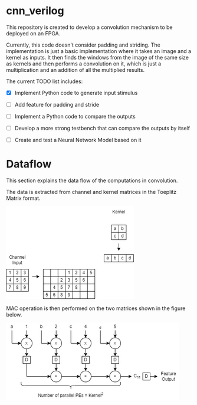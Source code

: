 # cnn_verilog

This repository is created to develop a convolution mechanism to be deployed on an FPGA.

Currently, this code doesn't consider padding and striding. The implementation is just a basic implementation where it takes an image and a kernel as inputs. It then finds the windows from the image of the same size as kernels and then performs a convolution on it, which is just a multiplication and an addition of all the multiplied results.

The current TODO list includes:
- [x] Implement Python code to generate input stimulus
- [ ] Add feature for padding and stride
- [ ] Implement a Python code to compare the outputs
- [ ] Develop a more strong testbench that can compare the outputs by itself
- [ ] Create and test a Neural Network Model based on it


# Dataflow

This section explains the data flow of the computations in convolution.

The data is extracted from channel and kernel matrices in the Toeplitz Matrix format.

![MAC_OPS](./docs/architecture.jpg)

MAC operation is then performed on the two matrices shown in the figure below.

![MAC_OPS](./docs/convolution_dataflow.jpg)
